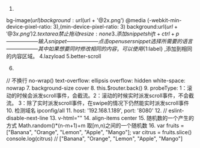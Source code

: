 1.
bg-image($url) 
  background: url($url + '@2x.png')
  @media (-webkit-min-device-pixel-ratio: 3),(min-device-pixel-ratio: 3)
    background:url($url + '@3x.png')
2.textarea禁止拖动 
  resize:none
3.添加snippet 
shift+ctrl+p —————— 输入snippet —————— 点击open user snippet 选择所需要的语言 —————— 其中如果想要同时修改相同的内容，可以使用${1:label} ,添加到相同的内容区域。
4.lazyload
5.better-scroll

6.
// 不换行
no-wrap()
  text-overflow: ellipsis
  overflow: hidden
  white-space: nowrap
7. background-size cover
8. this.$router.back()
9. probeType: 1：滚动的时候会派发scroll事件，会截流。2：滚动的时候实时派发scroll事件，不会截流。 3：除了实时派发scroll事件，在swipe的情况下仍然能实时派发scroll事件
10. 检测域名 ipconfig/all
11. host: '192.168.1.189',
    port: '8080'
12. // eslint-disable-next-line
13. v-html=""
14. align-items center
15. 随机数的一个产生的方式
Math.random()*(n-m+1)+m 取[m,n)之间的一个随机数
16.
var fruits = ["Banana", "Orange", "Lemon", "Apple", "Mango"];
var citrus = fruits.slice()
console.log(citrus)  // ["Banana", "Orange", "Lemon", "Apple", "Mango"]